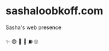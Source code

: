 

# sashaloobkoff.com
Sasha's web presence

:sparkles: :smile: :pizza: :space_invader: :fuelpump: :roll_eyes:
